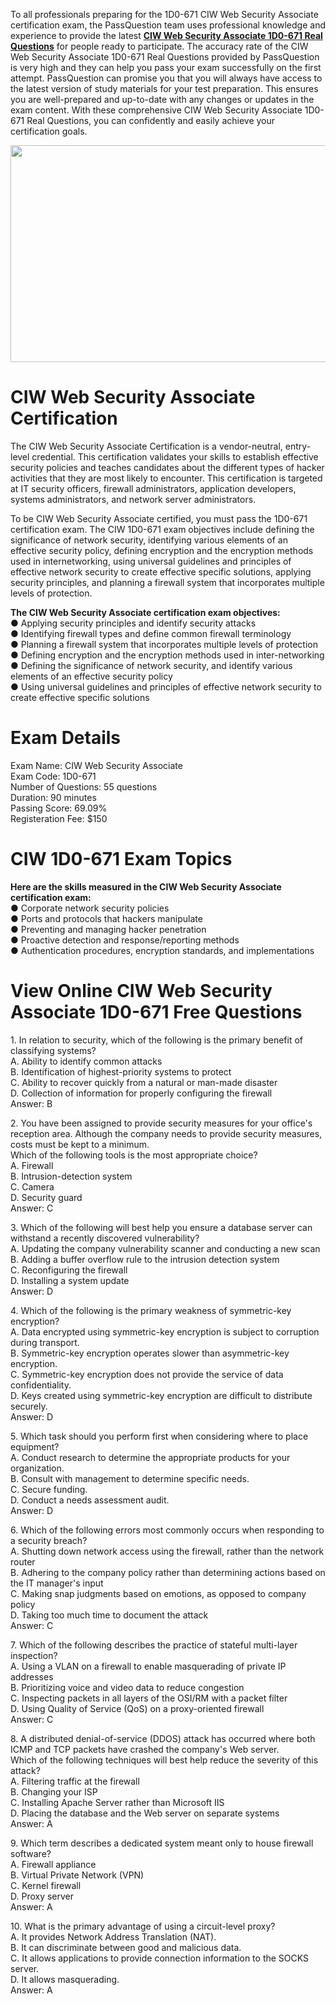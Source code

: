 <p>To all professionals preparing for the&nbsp;1D0-671&nbsp;CIW Web Security Associate certification exam, the PassQuestion team uses professional knowledge and experience to provide the latest <strong><a href="https://www.passquestion.com/1d0-671.html">CIW Web Security Associate 1D0-671 Real Questions</a></strong> for people ready to participate. The accuracy rate of the CIW Web Security Associate 1D0-671 Real Questions provided by PassQuestion is very high and they can help you pass your exam successfully on the first attempt. PassQuestion can promise you that you will always have access to the latest version of study materials for your test preparation. This ensures you are well-prepared and up-to-date with any changes or updates in the exam content. With these comprehensive CIW Web Security Associate 1D0-671 Real Questions, you can confidently and easily achieve your certification goals.</p>

<p><img alt="" src="https://www.passquestion.com/uploads/pqcom/images/20240723/d71287397e6dfd0d57065ffe60b44a4a.png" style="height:347px; width:618px" /></p>

<h1>CIW Web Security Associate Certification</h1>

<p>The CIW Web Security Associate Certification is a vendor-neutral, entry-level credential. This certification validates your skills to establish effective security policies and teaches candidates about the different types of hacker activities that they are most likely to encounter. This certification is targeted at IT security officers, firewall administrators, application developers, systems administrators, and network server administrators.</p>

<p>To be CIW Web Security Associate certified, you must pass the 1D0-671 certification exam. The CIW 1D0-671 exam objectives include defining the significance of network security, identifying various elements of an effective security policy, defining encryption and the encryption methods used in internetworking, using universal guidelines and principles of effective network security to create effective specific solutions, applying security principles, and planning a firewall system that incorporates multiple levels of protection.</p>

<p><strong>The CIW Web Security Associate certification exam objectives:</strong><br />
● Applying security principles and identify security attacks<br />
● Identifying firewall types and define common firewall terminology<br />
● Planning a firewall system that incorporates multiple levels of protection<br />
● Defining encryption and the encryption methods used in inter-networking<br />
● Defining the significance of network security, and identify various elements of an effective security policy<br />
● Using universal guidelines and principles of effective network security to create effective specific solutions</p>

<h1>Exam Details</h1>

<p>Exam Name: CIW Web Security Associate<br />
Exam Code: 1D0-671<br />
Number of Questions: 55 questions<br />
Duration: 90 minutes<br />
Passing Score: 69.09%<br />
Registeration Fee: $150</p>

<h1>CIW 1D0-671 Exam Topics</h1>

<p><strong>Here are the skills measured in the CIW Web Security Associate certification exam:</strong><br />
● Corporate network security policies<br />
● Ports and protocols that hackers manipulate<br />
● Preventing and managing hacker penetration<br />
● Proactive detection and response/reporting methods<br />
● Authentication procedures, encryption standards, and implementations</p>

<h1>View Online CIW Web Security Associate 1D0-671 Free Questions</h1>

<p>1. In relation to security, which of the following is the primary benefit of classifying systems?<br />
A. Ability to identify common attacks<br />
B. Identification of highest-priority systems to protect<br />
C. Ability to recover quickly from a natural or man-made disaster<br />
D. Collection of information for properly configuring the firewall<br />
Answer: B</p>

<p>2. You have been assigned to provide security measures for your office&#39;s reception area. Although the company needs to provide security measures, costs must be kept to a minimum.<br />
Which of the following tools is the most appropriate choice?<br />
A. Firewall<br />
B. Intrusion-detection system<br />
C. Camera<br />
D. Security guard<br />
Answer: C</p>

<p>3. Which of the following will best help you ensure a database server can withstand a recently discovered vulnerability?<br />
A. Updating the company vulnerability scanner and conducting a new scan<br />
B. Adding a buffer overflow rule to the intrusion detection system<br />
C. Reconfiguring the firewall<br />
D. Installing a system update<br />
Answer: D</p>

<p>4. Which of the following is the primary weakness of symmetric-key encryption?<br />
A. Data encrypted using symmetric-key encryption is subject to corruption during transport.<br />
B. Symmetric-key encryption operates slower than asymmetric-key encryption.<br />
C. Symmetric-key encryption does not provide the service of data confidentiality.<br />
D. Keys created using symmetric-key encryption are difficult to distribute securely.<br />
Answer: D</p>

<p>5. Which task should you perform first when considering where to place equipment?<br />
A. Conduct research to determine the appropriate products for your organization.<br />
B. Consult with management to determine specific needs.<br />
C. Secure funding.<br />
D. Conduct a needs assessment audit.<br />
Answer: D</p>

<p>6. Which of the following errors most commonly occurs when responding to a security breach?<br />
A. Shutting down network access using the firewall, rather than the network router<br />
B. Adhering to the company policy rather than determining actions based on the IT manager&#39;s input<br />
C. Making snap judgments based on emotions, as opposed to company policy<br />
D. Taking too much time to document the attack<br />
Answer: C</p>

<p>7. Which of the following describes the practice of stateful multi-layer inspection?<br />
A. Using a VLAN on a firewall to enable masquerading of private IP addresses<br />
B. Prioritizing voice and video data to reduce congestion<br />
C. Inspecting packets in all layers of the OSI/RM with a packet filter<br />
D. Using Quality of Service (QoS) on a proxy-oriented firewall<br />
Answer: C</p>

<p>8. A distributed denial-of-service (DDOS) attack has occurred where both ICMP and TCP packets have crashed the company&#39;s Web server.<br />
Which of the following techniques will best help reduce the severity of this attack?<br />
A. Filtering traffic at the firewall<br />
B. Changing your ISP<br />
C. Installing Apache Server rather than Microsoft IIS<br />
D. Placing the database and the Web server on separate systems<br />
Answer: A</p>

<p>9. Which term describes a dedicated system meant only to house firewall software?<br />
A. Firewall appliance<br />
B. Virtual Private Network (VPN)<br />
C. Kernel firewall<br />
D. Proxy server<br />
Answer: A</p>

<p>10. What is the primary advantage of using a circuit-level proxy?<br />
A. It provides Network Address Translation (NAT).<br />
B. It can discriminate between good and malicious data.<br />
C. It allows applications to provide connection information to the SOCKS server.<br />
D. It allows masquerading.<br />
Answer: A</p>
